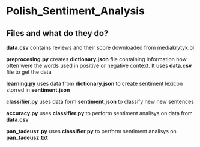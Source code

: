 # Polish_Sentiment_Analysis
## Files and what do they do?

**data.csv** contains reviews and their score downloaded from mediakrytyk.pl

**preprocesing.py** creates **dictionary.json** file containing information how often were the words used in positive or negative context. It uses **data.csv** file to get the data
 
**learning.py** uses data from **dictionary.json** to create sentiment lexicon storred in **sentiment.json**

**classifier.py** uses data form **sentiment.json** to classify new new sentences

**accuracy.py** uses **classifier.py** to perform sentiment analisys on data from **data.csv**

**pan_tadeusz.py** uses **classifier.py** to perform sentiment analisys on **pan_tadeusz.txt**
